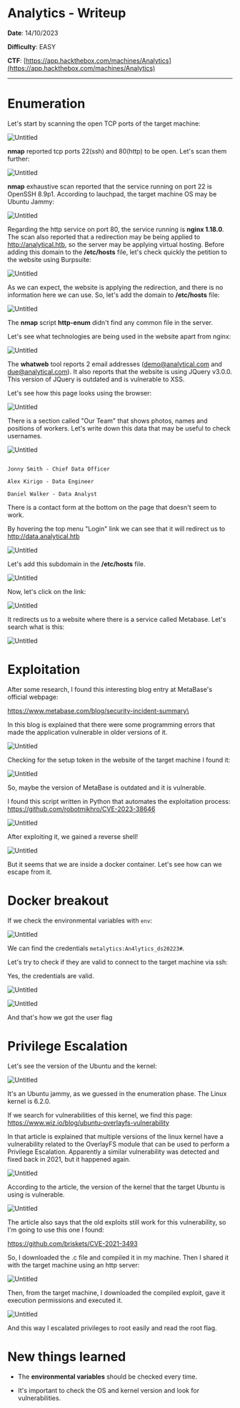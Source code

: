 # Analytics - Writeup

**Date**: 14/10/2023

**Difficulty**: EASY

**CTF**: [https://app.hackthebox.com/machines/Analytics](https://app.hackthebox.com/machines/Analytics)

---

# Enumeration

Let's start by scanning the open TCP ports of the target machine:

![Untitled](img/Pasted%20image%2020231014164407.png)

**nmap** reported tcp ports 22(ssh) and 80(http) to be open. Let's scan them further:

![Untitled](img/Pasted%20image%2020231014164537.png)

**nmap** exhaustive scan reported that the service running on port 22 is OpenSSH 8.9p1. According to lauchpad, the target machine OS may be Ubuntu Jammy:

![Untitled](img/Pasted%20image%2020231014164702.png)

Regarding the http service on port 80, the service running is **nginx 1.18.0**. The scan also reported that a redirection may be being applied to http://analytical.htb, so the server may be applying virtual hosting. Before adding this domain to the **/etc/hosts** file, let's check quickly the petition to the website using Burpsuite:

![Untitled](img/Pasted%20image%2020231014165136.png)

As we can expect, the website is applying the redirection, and there is no information here we can use. So, let's add the domain to **/etc/hosts** file:

![Untitled](img/Pasted%20image%2020231014165342.png)

The **nmap** script **http-enum** didn't find any common file in the server.

Let's see what technologies are being used in the website apart from nginx:

![Untitled](img/Pasted%20image%2020231014165648.png)

The **whatweb** tool reports 2 email addresses (demo@analytical.com and due@analytical.com). It also reports that the website is using JQuery v3.0.0. This version of JQuery is outdated and is vulnerable to XSS.



Let's see how this page looks using the browser:

![Untitled](img/Pasted%20image%2020231014165932.png)

There is a section called "Our Team" that shows photos, names and positions of workers. Let's write down this data that may be useful to check usernames.

![Untitled](img/Pasted%20image%2020231014170151.png)

```

Jonny Smith - Chief Data Officer

Alex Kirigo - Data Engineer

Daniel Walker - Data Analyst

```


There is a contact form at the bottom on the page that doesn't seem to work.

By hovering the top menu "Login" link we can see that it will redirect us to http://data.analytical.htb

![Untitled](img/Pasted%20image%2020231014170427.png)

Let's add this subdomain in the **/etc/hosts** file.

![Untitled](img/Pasted%20image%2020231014170638.png)

Now, let's click on the link:

![Untitled](img/Pasted%20image%2020231014170727.png)

It redirects us to a website where there is a service called Metabase. Let's search what is this:

![Untitled](img/Pasted%20image%2020231014170853.png)



# Exploitation

After some research, I found this interesting blog entry at MetaBase's official webpage:

https://www.metabase.com/blog/security-incident-summary\

In this blog is explained that there were some programming errors that made the application vulnerable in older versions of it. 

![Untitled](img/Pasted%20image%2020231014174703.png)

Checking for the setup token in the website of the target machine I found it:

![Untitled](img/Pasted%20image%2020231014174923.png)

So, maybe the version of MetaBase is outdated and it is vulnerable.

I found this script written in Python that automates the exploitation process: https://github.com/robotmikhro/CVE-2023-38646

![Untitled](img/Pasted%20image%2020231014175622.png)

After exploiting it, we gained a reverse shell!



![Untitled](img/Pasted%20image%2020231014180625.png)

But it seems that we are inside a docker container. Let's see how can we escape from it.

# Docker breakout

If we check the environmental variables with `env`:

![Untitled](img/Pasted%20image%2020231014185850.png)

We can find the credentials `metalytics:An4lytics_ds20223#`.

Let's try to check if they are valid to connect to the target machine via ssh:

Yes, the credentials are valid.

![Untitled](img/Pasted%20image%2020231014190110.png)

![Untitled](img/Pasted%20image%2020231014190349.png)

And that's how we got the user flag

# Privilege Escalation

Let's see the version of the Ubuntu and the kernel:

![Untitled](img/Pasted%20image%2020231014195638.png)

It's an Ubuntu jammy, as we guessed in the enumeration phase. The Linux kernel is 6.2.0.

If we search for vulnerabilities of this kernel, we find this page: https://www.wiz.io/blog/ubuntu-overlayfs-vulnerability

In that article is explained that multiple versions of the linux kernel have a vulnerability related to the OverlayFS module that can be used to perform a Privilege Escalation. Apparently a similar vulnerability was detected and fixed back in 2021, but it happened again.

![Untitled](img/Pasted%20image%2020231014200149.png)

According to the article, the version of the kernel that the target Ubuntu is using is vulnerable.

![Untitled](img/Pasted%20image%2020231014200243.png)

The article also says that the old exploits still work for this vulnerability, so I'm going to use this one I found:

https://github.com/briskets/CVE-2021-3493

So, I downloaded the .c file and compiled it in my machine. Then I shared it with the target machine using an http server:

![Untitled](img/Pasted%20image%2020231014200646.png)

Then, from the target machine, I downloaded the compiled exploit, gave it execution permissions and executed it.

![Untitled](img/Pasted%20image%2020231014200812.png)

And this way I escalated privileges to root easily and read the root flag.



# New things learned

- The **environmental variables** should be checked every time.

- It's important to check the OS and kernel version and look for vulnerabilities.

